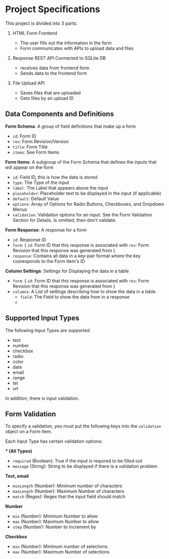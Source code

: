 # Project Specifications

This project is divided into 3 parts:

1. HTML Form Frontend
    - The user fills out the information in the form
    - Form communicates with APIs to upload data and files

2. Response REST API Connected to SQLite DB
    - receives data from frontend form
    - Sends data to the frontend form

3. File Upload API
    - Saves files that are uploaded
    - Gets files by an upload ID

## Data Components and Definitions

__Form Schema__: A group of field definitions that make up a form
- `id`: Form ID
- `rev`: Form Revision/Version
- `title`: Form Title
- `items`: See Form Items

__Form Items__: A subgroup of the Form Schema that defines the inputs that will appear on the form
- `id`: Field ID, this is how the data is stored
- `type`: The Type of the input
- `label`: The Label that appears above the input
- `placeholder`: Placeholder text to be displayed in the input (if applicable)
- `default`: Default Value
- `options`: Array of Options for Radio Buttons, Checkboxes, and Dropdown Menus
- `validation`: Validation options for an input. See the Form Validation Section for Details. Is omitted, then don't validate.

__Form Response__: A response for a form
- `id`: Response ID
- `form`: {
    `id`: Form ID that this response is associated with
    `rev`: Form Revision that this response was generated from
}
- `response`: Contains all data in a key-pair format where the key cooresponds to the Form Item's ID

__Column Settings__: Settings for Displaying the data in a table
- `form`: {
    `id`: Form ID that this response is associated with
    `rev`: Form Revision that this response was generated from
}
- `columns`: A List of settings describing how to show the data in a table.
    - `field`: The Field to show the data from in a response
    - 

## Supported Input Types

The following Input Types are supported

- text
- number
- checkbox
- radio
- color
- date
- email
- range
- tel
- url

In addition, there is input validation.

## Form Validation

To specify a validation, you must put the following keys into the `validation` object on a Form Item.

Each Input Type has certain validation options:

__* (All Types)__
- `required` (Boolean): True if the input is required to be filled out
- `message` (String): String to be displayed if there is a validation problem

__Text, email__
- `minLength` (Number): Minimum number of characters
- `maxLength` (Number): Maximum Number of characters
- `match` (Regex): Regex that the input field should match

__Number__
- `min` (Number): Minimum Number to allow
- `max` (Number): Maximum Number to allow
- `step` (Number): Number to increment by

__Checkbox__
- `min` (Number): Minimum number of selections
- `max` (Number): Maximum Number of selections